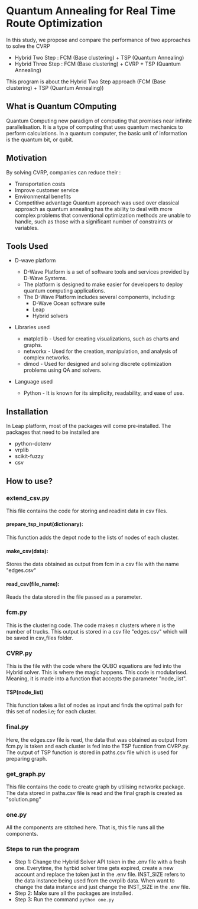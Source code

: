 # Quantum Annealing for Real Time Route Optimization
In this study, we propose and compare the performance of two approaches to solve the CVRP
* Hybrid Two Step : FCM (Base clustering) + TSP (Quantum Annealing)
* Hybrid Three Step : FCM (Base clustering) + CVRP + TSP (Quantum Annealing)

This program is about the Hybrid Two Step approach (FCM (Base clustering) + TSP (Quantum Annealing))

## What is Quantum COmputing
Quantum Computing new paradigm of computing that promises near infinite parallelisation. It is a type of computing that uses quantum mechanics to perform calculations. In a quantum computer, the basic unit of information is the quantum bit, or qubit. 

## Motivation
By solving CVRP, companies can reduce their :
* Transportation costs
* Improve customer service
* Environmental benefits
* Competitive advantage
Quantum approach was used over classical approach as quantum annealing has the ability to deal with more complex problems that conventional optimization methods are unable to handle, such as those with a significant number of constraints or variables.

## Tools Used
* D-wave platform
  * D-Wave Platform is a set of software tools and services provided by D-Wave Systems.
  * The platform is designed to make easier for developers to deploy quantum computing applications.
  * The D-Wave Platform includes several components, including:
    * D-Wave Ocean software suite
    * Leap
    * Hybrid solvers

* Libraries used
  * matplotlib - Used for creating visualizations, such as charts and graphs.
  * networkx - Used for the creation, manipulation, and analysis of complex networks.
  * dimod - Used for designed and solving discrete optimization problems using QA and solvers. ​

* Language used
  * Python - It is known for its simplicity, readability, and ease of use.​

## Installation
In Leap platform, most of the packages will come pre-installed.
The packages that need to be installed are
* python-dotenv
* vrplib
* scikit-fuzzy
* csv

## How to use?
### extend_csv.py 
This file contains the code for storing and readint data in csv files.
#### prepare_tsp_input(dictionary):
This function adds the depot node to the lists of nodes of each cluster.
#### make_csv(data):
Stores the data obtained as output from fcm in a csv file with the name "edges.csv"
#### read_csv(file_name):
Reads the data stored in the file passed as a parameter.

### fcm.py 
This is the clustering code. The code makes n clusters where n is the number of trucks. This output is stored in a csv file "edges.csv" which will be saved in csv_files folder. 

### CVRP.py
This is the file with the code where the QUBO equations are fed into the Hybrid solver. This is where the magic happens. This code is modularised. Meaning, it is made into a function that accepts the parameter "node_list".
#### TSP(node_list)
This function takes a list of nodes as input and finds the optimal path for this set of nodes i.e; for each cluster.

### final.py
Here, the edges.csv file is read, the data that was obtained as output from fcm.py is taken and each cluster is fed into the TSP fucntion from CVRP.py. The output of TSP function is stored in paths.csv file which is used for preparing graph.

### get_graph.py
This file contains the code to create graph by utilising networkx package. The data stored in paths.csv file is read and the final graph is created as "solution.png"

### one.py
All the components are stitched here. That is, this file runs all the components.

### Steps to run the program
* Step 1: Change the Hybrid Solver API token in the .env file with a fresh one. Everytime, the hyrbid solver time gets expired, create a new account and replace the token just in the .env file. INST_SIZE refers to the data instance being used from the cvrplib data. When want to change the data instance and just change the INST_SIZE in the .env file. 
* Step 2: Make sure all the packages are installed. 
* Step 3: Run the command `python one.py`

